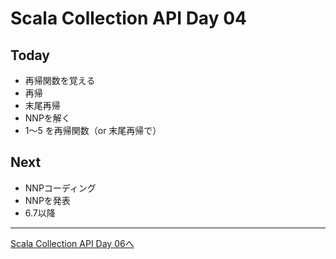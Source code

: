 # Scala Collection API Day 04

## Today
- 再帰関数を覚える
 - 再帰
 - 末尾再帰
- NNPを解く
 - 1～5 を再帰関数（or 末尾再帰で）

## Next
- NNPコーディング
- NNPを発表
 - 6.7以降

----
[Scala Collection API Day 06へ](collection_day_06.md)
